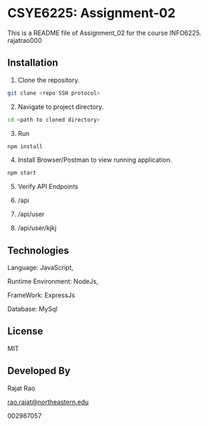 # CSYE6225: Assignment-02
This is a README file of Assignment_02 for the course INFO6225.   rajatrao000

## Installation

1. Clone the repository.
```bash
git clone <repo SSH protocol>
```

2. Navigate to project directory.
```bash
cd <path to cloned directory>
```

3. Run 
```bash
npm install
```

4. Install Browser/Postman to view running application.
```bash
npm start
```

5. Verify API Endpoints

1. /api
2. /api/user
3. /api/user/kjkj

## Technologies

Language: JavaScript,

Runtime Environment: NodeJs, 
 
FrameWork: ExpressJs

Database: MySql
## License
 MIT

## Developed By

Rajat Rao

rao.rajat@northeastern.edu

002987057
